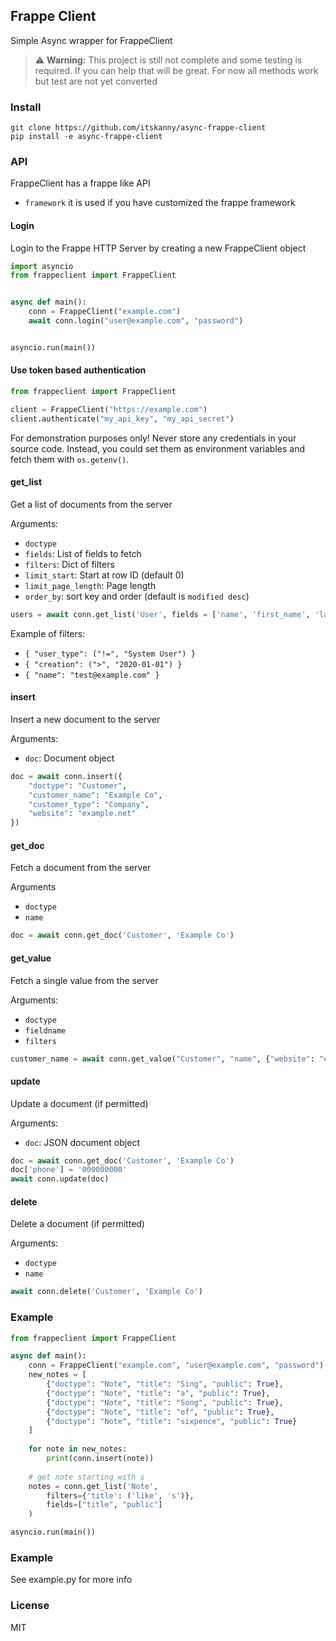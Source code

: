 ## Frappe Client

Simple Async wrapper for FrappeClient


> :warning: **Warning:** This project is still not complete and some testing is required. If you can help that will be great. For now all methods work but test are not yet converted


### Install

```
git clone https://github.com/itskanny/async-frappe-client
pip install -e async-frappe-client
```

### API

FrappeClient has a frappe like API
- `framework`
it is used if you have customized the frappe framework

#### Login

Login to the Frappe HTTP Server by creating a new FrappeClient object

```py
import asyncio
from frappeclient import FrappeClient


async def main():
    conn = FrappeClient("example.com")
    await conn.login("user@example.com", "password")


asyncio.run(main())
```

#### Use token based authentication

```py
from frappeclient import FrappeClient

client = FrappeClient("https://example.com")
client.authenticate("my_api_key", "my_api_secret")
```

For demonstration purposes only! Never store any credentials in your source code. Instead, you could set them as environment variables and fetch them with `os.getenv()`.

#### get_list

Get a list of documents from the server

Arguments:
- `doctype`
- `fields`: List of fields to fetch
- `filters`: Dict of filters
- `limit_start`: Start at row ID (default 0)
- `limit_page_length`: Page length
- `order_by`: sort key and order (default is `modified desc`)

```py
users = await conn.get_list('User', fields = ['name', 'first_name', 'last_name'], , filters = {'user_type':'System User'})
```

Example of filters:
- `{ "user_type": ("!=", "System User") }`
- `{ "creation": (">", "2020-01-01") }`
- `{ "name": "test@example.com" }`

#### insert

Insert a new document to the server

Arguments:

- `doc`: Document object

```python
doc = await conn.insert({
	"doctype": "Customer",
	"customer_name": "Example Co",
	"customer_type": "Company",
	"website": "example.net"
})
```

#### get_doc

Fetch a document from the server

Arguments
- `doctype`
- `name`

```py
doc = await conn.get_doc('Customer', 'Example Co')
```

#### get_value

Fetch a single value from the server

Arguments:

- `doctype`
- `fieldname`
- `filters`

```py
customer_name = await conn.get_value("Customer", "name", {"website": "example.net"})
```

#### update

Update a document (if permitted)

Arguments:
- `doc`: JSON document object

```py
doc = await conn.get_doc('Customer', 'Example Co')
doc['phone'] = '000000000'
await conn.update(doc)
```

#### delete

Delete a document (if permitted)

Arguments:
- `doctype`
- `name`

```py
await conn.delete('Customer', 'Example Co')
```

### Example

```python
from frappeclient import FrappeClient

async def main():
    conn = FrappeClient("example.com", "user@example.com", "password")
    new_notes = [
        {"doctype": "Note", "title": "Sing", "public": True},
        {"doctype": "Note", "title": "a", "public": True},
        {"doctype": "Note", "title": "Song", "public": True},
        {"doctype": "Note", "title": "of", "public": True},
        {"doctype": "Note", "title": "sixpence", "public": True}
    ]
    
    for note in new_notes:
        print(conn.insert(note))
    
    # get note starting with s
    notes = conn.get_list('Note',
        filters={'title': ('like', 's')},
        fields=["title", "public"]
    )

asyncio.run(main())

```

### Example

See example.py for more info

### License

MIT
